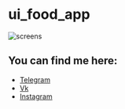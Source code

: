 # ui_food_app

![screens](https://user-images.githubusercontent.com/61863469/99882870-82d74680-2c34-11eb-90be-6a6495900da8.png)


## You can find me here:

- [Telegram](https://t.me/katringht)
- [Vk](https://vk.com/katrin_tko)
- [Instagram](https://instagram.com/katringht?igshid=19ru0uv0dr6sf)


